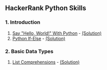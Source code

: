 HackerRank Python Skills
------------------------

### 1. Introduction

1.  [Say "Hello, World!" With Python](https://www.hackerrank.com/challenges/py-hello-world/problem) - [(Solution)](https://github.com/Pulkit008/HackerRank/blob/master/Python/1.%20Introduction/1.%20Say%20%22Hello%2C%20World!%22%20With%20Python.py)
2.  [Python If-Else](https://www.hackerrank.com/challenges/py-if-else/problem) - [(Solution)](https://github.com/Pulkit008/HackerRank/blob/master/Python/1.%20Introduction/2.%20Python%20If-Else.py)

### 2. Basic Data Types

1.  [List Comprehensions](https://www.hackerrank.com/challenges/list-comprehensions/problem) - [(Solution)](https://github.com/Pulkit008/HackerRank/blob/master/Python/2.%20Basic%20Data%20Types/1.%20List%20Comprehensions.py)
